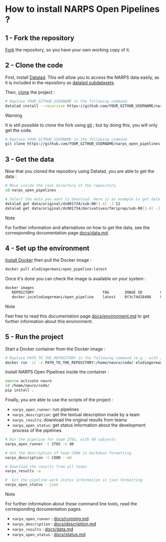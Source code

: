 # How to install NARPS Open Pipelines ? 

## 1 - Fork the repository

[Fork](https://docs.github.com/en/get-started/quickstart/fork-a-repo) the repository, so you have your own working copy of it.

## 2 - Clone the code

First, install [Datalad](https://handbook.datalad.org/en/latest/intro/installation.html#install-datalad). This will allow you to access the NARPS data easily, as it is included in the repository as [datalad subdatasets](http://handbook.datalad.org/en/latest/basics/101-106-nesting.html).

Then, [clone](https://docs.github.com/en/repositories/creating-and-managing-repositories/cloning-a-repository) the project :

```bash
# Replace YOUR_GITHUB_USERNAME in the following command.
datalad install --recursive https://github.com/YOUR_GITHUB_USERNAME/narps_open_pipelines.git
```

> [!WARNING]  
> It is still possible to clone the fork using [git](https://git-scm.com/) ; but by doing this, you will only get the code.
> ```bash
> # Replace YOUR_GITHUB_USERNAME in the following command.
> git clone https://github.com/YOUR_GITHUB_USERNAME/narps_open_pipelines.git
> ```

## 3 - Get the data

Now that you cloned the repository using Datalad, you are able to get the data :

```bash
# Move inside the root directory of the repository.
cd narps_open_pipelines

# Select the data you want to download. Here is an example to get data of the first 4 subjects.
datalad get data/original/ds001734/sub-00[1-4] -J 12
datalad get data/original/ds001734/derivatives/fmriprep/sub-00[1-4] -J 12
```

> [!NOTE]  
> For further information and alternatives on how to get the data, see the corresponding documentation page [docs/data.md](docs/data.md).

## 4 - Set up the environment

[Install Docker](https://docs.docker.com/engine/install/) then pull the Docker image :

```bash
docker pull elodiegermani/open_pipeline:latest
```

Once it's done you can check the image is available on your system :

```bash
docker images
   REPOSITORY                               TAG       IMAGE ID        CREATED         SIZE
   docker.io/elodiegermani/open_pipeline    latest    0f3c74d28406    9 months ago    22.7 GB
```

> [!NOTE]  
> Feel free to read this documentation page [docs/environment.md](docs/environment.md) to get further information about this environment.

## 5 - Run the project

Start a Docker container from the Docker image :

```bash
# Replace PATH_TO_THE_REPOSITORY in the following command (e.g.: with /home/user/dev/narps_open_pipelines/)
docker run -it -v PATH_TO_THE_REPOSITORY:/home/neuro/code/ elodiegermani/open_pipeline
```

Install NARPS Open Pipelines inside the container :

```bash
source activate neuro
cd /home/neuro/code/
pip install .
```

Finally, you are able to use the scripts of the project :

* `narps_open_runner`: run pipelines
* `narps_description`: get the textual description made by a team
* `narps_results`: download the original results from teams
* `narps_open_status`: get status information about the development process of the pipelines

```bash
# Run the pipeline for team 2T6S, with 40 subjects
narps_open_runner -t 2T6S -n 40

# Get the description of team C88N in markdown formatting
narps_description -t C88N --md

# Download the results from all teams
narps_results -a

#  Get the pipeline work status information in json formatting
narps_open_status --json
```

> [!NOTE]  
> For further information about these command line tools, read the corresponding documentation pages.
> * `narps_open_runner` : [docs/running.md](docs/running.md)
> * `narps_description` : [docs/description.md](docs/description.md)
> * `narps_results` : [docs/data.md](docs/data.md)
> * `narps_open_status` : [docs/status.md](docs/status.md)
